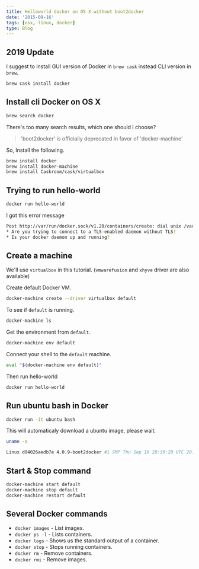 ```yaml
---
title: Helloworld docker on OS X without boot2docker
date: '2015-09-16'
tags: [osx, linux, docker]
type: Blog
---
```


## 2019 Update

I suggest to install GUI version of Docker in `brew cask` instead CLI version in `brew`.

```bash
brew cask install docker
```

## Install cli Docker on OS X

```bash
brew search docker
```

There's too many search results, which one should I choose?

> 'boot2docker' is officially deprecated in favor of 'docker-machine'

So, Install the following.

```bash
brew install docker
brew install docker-machine
brew install Caskroom/cask/virtualbox
```

## Trying to run hello-world

```bash
docker run hello-world
```

I got this error message

```bash
Post http://var/run/docker.sock/v1.20/containers/create: dial unix /var/run/docker.sock: connect: no such file or directory.
* Are you trying to connect to a TLS-enabled daemon without TLS?
* Is your docker daemon up and running?
```

## Create a machine

We'll use `virtualbox` in this tutorial. (`vmwarefusion` and `xhyve` driver are also available)

Create default Docker VM.

```bash
docker-machine create --driver virtualbox default
```

To see if  `default` is running.

```bash
docker-machine ls
```

Get the environment from `default`.

```bash
docker-machine env default
```

Connect your shell to the `default` machine.

```bash
eval "$(docker-machine env default)"
```

Then run hello-world

```bash
docker run hello-world
```

## Run ubuntu bash in Docker

```bash
docker run -it ubuntu bash
```

This will automaticaly download a ubuntu image, please wait.

```bash
uname -a
```

```bash
Linux d04026aedb7e 4.0.9-boot2docker #1 SMP Thu Sep 10 20:39:20 UTC 2015 x8664 x8664 x86_64 GNU/Linux
```

## Start & Stop command

```bash
docker-machine start default
docker-machine stop default
docker-machine restart default
```

## Several Docker commands

- `docker images` - List images.
- `docker ps -l` - Lists containers.
- `docker logs` - Shows us the standard output of a container.
- `docker stop` - Stops running containers.
- `docker rm` - Remove containers.
- `docker rmi` - Remove images.

